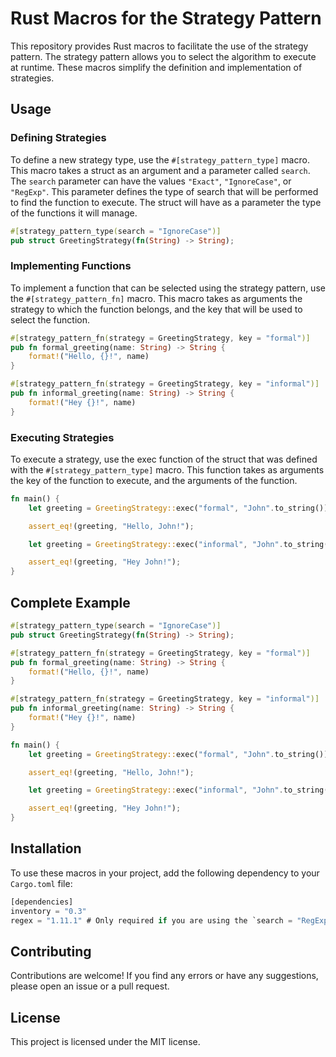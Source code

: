 # Rust Macros for the Strategy Pattern

This repository provides Rust macros to facilitate the use of the strategy pattern. The strategy pattern allows you to select the algorithm to execute at runtime. These macros simplify the definition and implementation of strategies.

## Usage

### Defining Strategies

To define a new strategy type, use the `#[strategy_pattern_type]` macro. This macro takes a struct as an argument and a parameter called `search`. The `search` parameter can have the values `"Exact"`, `"IgnoreCase"`, or `"RegExp"`. This parameter defines the type of search that will be performed to find the function to execute. The struct will have as a parameter the type of the functions it will manage.

```rust
#[strategy_pattern_type(search = "IgnoreCase")]
pub struct GreetingStrategy(fn(String) -> String);
```

### Implementing Functions

To implement a function that can be selected using the strategy pattern, use the `#[strategy_pattern_fn]` macro. This macro takes as arguments the strategy to which the function belongs, and the key that will be used to select the function.

```rust
#[strategy_pattern_fn(strategy = GreetingStrategy, key = "formal")]
pub fn formal_greeting(name: String) -> String {
    format!("Hello, {}!", name)
}

#[strategy_pattern_fn(strategy = GreetingStrategy, key = "informal")]
pub fn informal_greeting(name: String) -> String {
    format!("Hey {}!", name)
}
```

### Executing Strategies

To execute a strategy, use the exec function of the struct that was defined with the `#[strategy_pattern_type]` macro. This function takes as arguments the key of the function to execute, and the arguments of the function.

```rust
fn main() {
    let greeting = GreetingStrategy::exec("formal", "John".to_string()).unwrap();

    assert_eq!(greeting, "Hello, John!");

    let greeting = GreetingStrategy::exec("informal", "John".to_string()).unwrap();

    assert_eq!(greeting, "Hey John!");
}
```

## Complete Example

```rust
#[strategy_pattern_type(search = "IgnoreCase")]
pub struct GreetingStrategy(fn(String) -> String);

#[strategy_pattern_fn(strategy = GreetingStrategy, key = "formal")]
pub fn formal_greeting(name: String) -> String {
    format!("Hello, {}!", name)
}

#[strategy_pattern_fn(strategy = GreetingStrategy, key = "informal")]
pub fn informal_greeting(name: String) -> String {
    format!("Hey {}!", name)
}

fn main() {
    let greeting = GreetingStrategy::exec("formal", "John".to_string()).unwrap();

    assert_eq!(greeting, "Hello, John!");

    let greeting = GreetingStrategy::exec("informal", "John".to_string()).unwrap();

    assert_eq!(greeting, "Hey John!");
}
```

## Installation

To use these macros in your project, add the following dependency to your `Cargo.toml` file:

```rust
[dependencies]
inventory = "0.3"
regex = "1.11.1" # Only required if you are using the `search = "RegExp"` option. 
```

## Contributing

Contributions are welcome! If you find any errors or have any suggestions, please open an issue or a pull request.

## License

This project is licensed under the MIT license.
